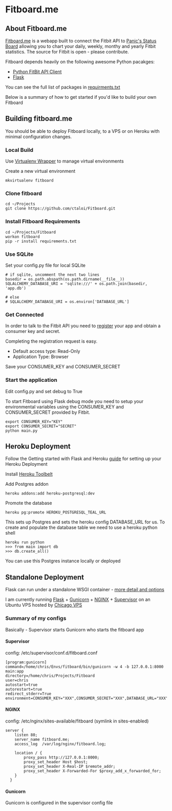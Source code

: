 # Fitboard.me

## About Fitboard.me

[Fitboard.me](http://fitboard.me) is a webapp built to connect the Fitbit API to [Panic's Status Board](https://panic.com/statusboard/) allowing you to chart your daily, weekly, monthy and yearly Fitbit statistics.  The source for Fitbit is open - please contribute.

Fitboard depends heavily on the following awesome Python pacakges:

- [Python FitBit API Client](https://github.com/orcasgit/python-fitbit)
- [Flask](http://flask.pocoo.org/)

You can see the full list of packages in [requirments.txt](https://github.com/ctaloi/Fitboard/blob/master/requirements.txt)

Below is a summary of how to get started if you'd like to build your own Fitboard

## Building fitboard.me

You should be able to deploy Fitboard locally, to a VPS or on Heroku with minimal configuration changes.

### Local Build

Use [Virtualenv Wrapper](http://virtualenvwrapper.readthedocs.org/en/latest/command_ref.html) to manage virtual environments

Create a new virtual environment

    mkvirtualenv fitboard

### Clone fitboard

    cd ~/Projects
    git clone https://github.com/ctaloi/Fitboard.git

### Install Fitboard Requirements

    cd ~/Projects/Fitboard
    workon fitboard
    pip -r install requirements.txt

### Use SQLite

Set your config.py file for local SQLite

    # if sqlite, uncomment the next two lines
    basedir = os.path.abspath(os.path.dirname(__file__))
    SQLALCHEMY_DATABASE_URI = 'sqlite:///' + os.path.join(basedir, 'app.db')

    # else
    # SQLALCHEMY_DATABASE_URI = os.environ['DATABASE_URL']

### Get Connected

In order to talk to the Fitbit API you need to [register](https://dev.fitbit.com/apps/new) your app and obtain a consumer key and secret.

Completing the registration request is easy.

- Default access type: Read-Only
- Application Type: Browser

Save your CONSUMER_KEY and CONSUMER_SECRET

### Start the application

Edit config.py and set debug to True

To start Fitboard using Flask debug mode you need to setup your environmental variables using the CONSUMER_KEY and CONSUMER_SECRET provided by Fitbit.

    export CONSUMER_KEY="KEY"
    export CONSUMER_SECRET="SECRET"
    python main.py

## Heroku Deployment

Follow the Getting started with Flask and Heroku [guide](https://devcenter.heroku.com/articles/python) for setting up your Heroku Deployment

Install [Heroku Toolbelt](https://toolbelt.heroku.com/)

Add Postgres addon

    heroku addons:add heroku-postgresql:dev

Promote the database

    heroku pg:promote HEROKU_POSTGRESQL_TEAL_URL

This sets up Postgres and sets the heroku config DATABASE_URL for us.  To create and populate the database table we need to use a heroku python shell

    heroku run python
    >>> from main import db
    >>> db.create_all()

You can use this Postgres instance locally or deployed

## Standalone Deployment

Flask can run under a standalone WSGI container - [more detail and options](http://flask.pocoo.org/docs/deploying/wsgi-standalone/)

I am currently running [Flask](http://flask.pocoo.org/) + [Gunicorn](http://gunicorn.org/) + [NGINX](http://nginx.org/) + [Supervisor](https://pypi.python.org/pypi/supervisor) on an Ubuntu VPS hosted by [Chicago VPS](http://www.chicagovps.net/)

### Summary of my configs

Basically - Supervisor starts Gunicorn who starts the fitboard app

#### Supervisor

config: /etc/supervisor/conf.d/fitboard.conf

    [program:gunicorn]
    command=/home/chris/Envs/fitboard/bin/gunicorn -w 4 -b 127.0.0.1:8000 main:app
    directory=/home/chris/Projects/Fitboard
    user=chris
    autostart=true
    autorestart=true
    redirect_stderr=True
    environment=CONSUMER_KEY="XXX",CONSUMER_SECRET="XXX",DATABASE_URL="XXX",SECRET_KEY="XXX"

#### NGINX

config: /etc/nginx/sites-available/fitboard (symlink in sites-enabled)

    server {
        listen 80;
        server_name fitboard.me;
        access_log  /var/log/nginx/fitboard.log;

        location / {
            proxy_pass http://127.0.0.1:8000;
            proxy_set_header Host $host;
            proxy_set_header X-Real-IP $remote_addr;
            proxy_set_header X-Forwarded-For $proxy_add_x_forwarded_for;
        }
      }

#### Gunicorn

Gunicorn is configured in the supervisor config file



















